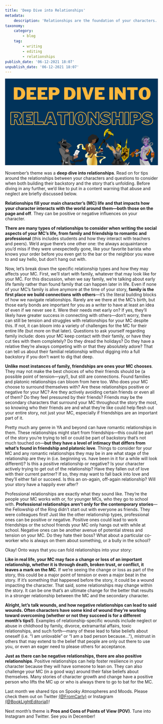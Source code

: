 ```yaml
---
title: 'Deep Dive into Relationships'
metadata:
    description: 'Relationships are the foundation of your characters. It shows who they are and what they care about. Utlize them in your writing to flesh out your characters.'
taxonomy:
    category:
        - blog
    tag:
        - writing
        - editing
        - relationships
publish_date: '06-12-2021 18:07'
unpublish_date: '06-12-2021 18:07'
---
```


!["Deep Dive into Relationships"](Relationships.png)

November’s theme was a **deep dive into relationships**. Read on for tips around the relationships between your characters and questions to consider when both building their backstory and the story that’s unfolding. Before diving in any further, we’d like to put in a content warning that abuse and neglect are briefly discussed below. 

**Relationships fill your main character’s (MC) life and that impacts how your character interacts with the world around them—both those on the page and off**. They can be positive or negative influences on your character. 

**There are many types of relationships to consider when writing the social aspects of your MC’s life, from family and friendship to romantic and professional** (this includes students and how they interact with teachers and peers). We’d argue there’s one other one: the always acquaintance you’d miss if they were unexpectedly gone, like your favorite barista who knows your order before you even get to the bar or the neighbor you wave to and say hello, but don’t hang out with.

Now, let’s break down the specific relationship types and how they may affects your MC. First, we’ll start with family, whatever that may look like for your MC. For this discussion, when we say family, we’re talking about early life family rather than found family that can happen later in life. Even if none of your MC’s family is alive anymore at the time of your story, **family is the first place we build connections with others**—it’s the literal building blocks of how we navigate relationships. Rarely are we there at the MC’s birth, but those early bonds are important for you as a writer to have at least an idea of even if we never see it. Were their needs met early on? If yes, they’ll likely have greater success in connecting with others—don’t worry, there can still be tension and struggles with relationships for your MC despite this. If not, it can bloom into a variety of challenges for the MC for their entire life (but more on that later). Questions to ask yourself regarding family include: does your MC keep contact with their family, or have they cut ties with them completely? Do they dread the holidays? Do they have a relative they’re always competing with or that they absolutely adore? That can tell us about their familial relationship without digging into a full backstory if you don’t want to dig that deep.

**Unlike most instances of family, friendships are ones your MC chooses**. They may not make the best choices of who their friends should be (a possible point of tension—yay!), but still are connections. Found families and platonic relationships can bloom from here too. Who does your MC choose to surround themselves with? Are these relationships positive or negative for your MC? Are they actively avoiding certain friends or even all of them? Do they feel pressured by their friends? Friends may be the secondary characters that surround your MC throughout the story the most, so knowing who their friends are and what they’re like could help flesh out your entire story, not just your MC, especially if friendships are an important part of it.  

Pretty much any genre in YA and beyond can have romantic relationships in them. These relationships might start from friendships—this could be part of the story you’re trying to tell or could be part of backstory that’s not much touched on—**but they have a level of intimacy that differs from what’s found in friendship and platonic love**. Things to consider for your MC and any romantic relationships they may be in are what stage of the relationship are they in (i.e. beginning vs. have been in it for a while will look different)? Is this a positive relationship or negative? Is your character actively trying to get out of the relationship? Have they fallen out of love with their current partner? If so, they may want to fall back into love and they’ll either fail or succeed. Is this an on-again, off-again relationship? Will your story have a happily ever after?

Professional relationships are exactly what they sound like. They’re the people your MC works with or, for younger MCs, who they go to school with. **Professional relationships aren’t only for the contemporary stories**—the Fellowship of the Ring didn’t start out with everyone as friends. They were colleagues first! Just like the other relationship types, professional ones can be positive or negative. Positive ones could lead to work friendships or the school friends your MC only hangs out with while at school. Negative ones can be another avenue of potential stress and tension on your MC. Do they hate their boss? What about a particular co-worker who is always on them about something, or a bully in the school? 

Okay! Onto ways that you can fold relationships into your story:

**Like in real life, your MC may face a change or loss of an important relationship, whether it is through death, broken trust, or conflict, it leaves a mark on the MC**. If we’re seeing the change or loss as part of the story, this could be a major point of tension or even a major beat in the story. If it’s something that happened before the story, it could be a wound impacting the character. That said, some relationships may change within the story. It can be one that’s an ultimate change for the better that results in a stronger relationship between the MC and the secondary character.

**Alright, let’s talk wounds, and how negative relationships can lead to said wounds. Often characters have some kind of wound they’re working toward overcoming (whether or not they succeed is for a different month’s tips!)**. Examples of relationship-specific wounds include neglect or abuse in childhood by family, divorce, extramarital affairs, toxic relationships, and such forth—many of these lead to false beliefs about oneself (i.e. “I am unlovable” or “I am a bad person because…”), mistrust in others that may extend to the belief that people are only out there to use you, or even an eager need to please others for acceptance. 

**Just as there can be negative relationships, there are also positive relationships**. Positive relationships can help foster resilience in your character because they will have someone to lean on. They can also challenge your MC (in a good way) around their false beliefs about themselves. Many stories of character growth and change have a positive person who lifts the MC up or who is always there to go to bat for the MC.

Last month we shared tips on Spooky Atmospheres and Moods. Please check them out on Twitter [(@FromCarly)](https://twitter.com/FromCarly?target=_blank)  or Instagram [(@BookLightEditorial)](https://www.instagram.com/booklighteditorial?target=_blank)! 

Next month’s theme is **Pros and Cons of Points of View (POV)**. Tune into Instagram and Twitter. See you in December!